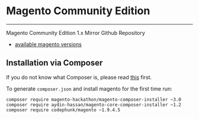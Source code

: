 # Magento Community Edition

---

Magento Community Edition 1.x Mirror Github Repository

- [available magento versions](https://github.com/codephunk/magento/releases)

## Installation via Composer

If you do not know what Composer is, please read [this](https://getcomposer.org/doc/00-intro.md) first.

To generate `composer.json` and install magento for the first time run:

```
composer require magento-hackathon/magento-composer-installer ~3.0
composer require aydin-hassan/magento-core-composer-installer ~1.2
composer require codephunk/magento ~1.9.4.5
```

